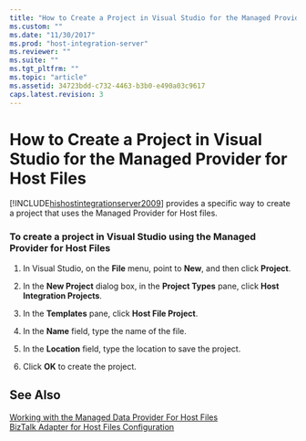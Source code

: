 ```yaml
---
title: "How to Create a Project in Visual Studio for the Managed Provider for Host Files2 | Microsoft Docs"
ms.custom: ""
ms.date: "11/30/2017"
ms.prod: "host-integration-server"
ms.reviewer: ""
ms.suite: ""
ms.tgt_pltfrm: ""
ms.topic: "article"
ms.assetid: 34723bdd-c732-4463-b3b0-e490a03c9617
caps.latest.revision: 3
---
```

# How to Create a Project in Visual Studio for the Managed Provider for Host Files
[!INCLUDE[hishostintegrationserver2009](../includes/hishostintegrationserver2009-md.md)] provides a specific way to create a project that uses the Managed Provider for Host files.  
  
### To create a project in Visual Studio using the Managed Provider for Host Files  
  
1.  In Visual Studio, on the **File** menu, point to **New**, and then click **Project**.  
  
2.  In the **New Project** dialog box, in the **Project Types** pane, click **Host Integration Projects**.  
  
3.  In the **Templates** pane, click **Host File Project**.  
  
4.  In the **Name** field, type the name of the file.  
  
5.  In the **Location** field, type the location to save the project.  
  
6.  Click **OK** to create the project.  
  
## See Also  
 [Working with the Managed Data Provider For Host Files](../core/working-with-the-managed-data-provider-for-host-files2.md)   
 [BizTalk Adapter for Host Files Configuration](../core/biztalk-adapter-for-host-files-configuration2.md)